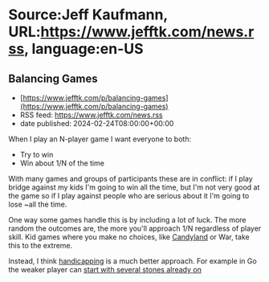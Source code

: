 # Source:Jeff Kaufmann, URL:https://www.jefftk.com/news.rss, language:en-US

## Balancing Games
 - [https://www.jefftk.com/p/balancing-games](https://www.jefftk.com/p/balancing-games)
 - RSS feed: https://www.jefftk.com/news.rss
 - date published: 2024-02-24T08:00:00+00:00

<p><span>

When I play an N-player game I want everyone to both:

</span>

<p>

</p>

<ul>

<li>Try to win
</li>
<li>Win about 1/N of the time

</li>
</ul>



<p>

With many games and groups of participants these are in conflict: if I
play bridge against my kids I'm going to win all the time, but I'm not
very good at the game so if I play against people who are serious
about it I'm going to lose ~all the time.

</p>

<p>

One way some games handle this is by including a lot of luck.  The
more random the outcomes are, the more you'll approach 1/N regardless
of player skill.  Kid games where you make no choices, like
<a href="https://www.jefftk.com/p/candyland-is-terrible">Candyland</a>
or War, take this to the extreme.

</p>

<p>

Instead, I think <a href="https://en.wikipedia.org/wiki/Handicapping">handicapping</a> is
a much better approach.  For example in Go the weaker player can <a href="https://en.wikipedia.org/wiki/Handicapping_in_Go">start with
several stones already on

